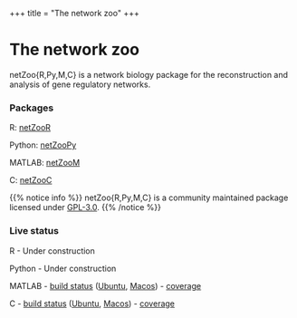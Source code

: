 
+++
title = "The network zoo"
+++

# The network zoo

netZoo{R,Py,M,C} is a network biology package for the reconstruction and analysis of gene regulatory networks.

### Packages
R: [netZooR](https://github.com/netZoo/netZooR)

Python: [netZooPy](https://github.com/netZoo/netZooPy)

MATLAB: [netZooM](https://github.com/netZoo/netZooM)

C: [netZooC](https://github.com/netZoo/netZooC)

{{% notice info %}}
netZoo{R,Py,M,C} is a community maintained package licensed under [GPL-3.0](https://www.gnu.org/licenses/gpl-3.0.en.html).
{{% /notice %}}

### Live status

R - Under construction

Python - Under construction

MATLAB - [build status](https://travis-ci.com/netZoo/netZooM) ([Ubuntu](https://travis-ci.com/netZoo/netZooM/jobs/212762427), [Macos](https://travis-ci.com/netZoo/netZooM/jobs/212762428)) - [coverage](https://codecov.io/gh/netZoo/netZooM)

C - [build status](https://travis-ci.org/netZoo/netZooC) ([Ubuntu](https://travis-ci.org/netZoo/netZooC/jobs/553452530), [Macos](https://travis-ci.org/netZoo/netZooC/jobs/553452531)) - [coverage](https://codecov.io/gh/netZoo/netZooC)
